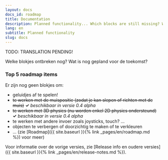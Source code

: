 ```yaml
---
layout: docs
docs_id: roadmap
title: Documentation
description: Planned functionality... Which blocks are still missing? What is still planned for the future?
lang: en
subtitle: Planned functionality
slug: docs
---
```


TODO: TRANSLATION PENDING!

Welke blokjes ontbreken nog? Wat is nog gepland voor de toekomst?

### Top 5 roadmap items

Er zijn nog geen blokjes om:
  * geluidjes af te spelen!
  * <del>te werken met de muispositie (zodat je kan slepen of richten met de muis)</del> **✓** _beschikbaar in versie 0.4 alpha_
  * <del>te werken met 3D physics (nu worden enkel 2D physics ondersteund)</del> **✓** _beschikbaar in versie 0.4 alpha_
  * te werken met andere invoer zoals joysticks, touch? ...
  * objecten te verbergen of doorzichtig te maken of te verkleuren
  * ... (zie [Roadmap]({{ site.baseurl }}{% link _pages/en/roadmap.md %}) voor meer)


Voor informatie over de vorige versies, zie [Release info en oudere versies]({{ site.baseurl }}{% link _pages/en/release-notes.md %}).